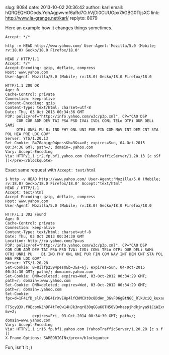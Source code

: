 slug:    8084
date:    2013-10-02 20:36:42
author:  karl
email:   hQRQEQHOOods.YdhAgpwvmf6aRd7O.hVjDl0CUUOpx7AGBG0TljsXC
link:     http://www.la-grange.net/karl/
replyto: 8079

Here an example how it changes things sometimes.

`Accept: */*`

    http -v HEAD http://www.yahoo.com/ User-Agent:'Mozilla/5.0 (Mobile; rv:18.0) Gecko/18.0 Firefox/18.0'

    HEAD / HTTP/1.1
    Accept: */*
    Accept-Encoding: gzip, deflate, compress
    Host: www.yahoo.com
    User-Agent: Mozilla/5.0 (Mobile; rv:18.0) Gecko/18.0 Firefox/18.0

    HTTP/1.1 200 OK
    Age: 0
    Cache-Control: private
    Connection: keep-alive
    Content-Encoding: gzip
    Content-Type: text/html; charset=utf-8
    Date: Thu, 03 Oct 2013 00:34:36 GMT
    P3P: policyref="http://info.yahoo.com/w3c/p3p.xml", CP="CAO DSP
         COR CUR ADM DEV TAI PSA PSD IVAi IVDi CONi TELo OTPi OUR DELi SAMi
         OTRi UNRi PU Bi IND PHY ONL UNI PUR FIN COM NAV INT DEM CNT STA POL HEA PRE LOC GOV"
    Server: YTS/1.20.13
    Set-Cookie: B=70abjgp94pess&b=3&s=v0; expires=Sun, 04-Oct-2015 00:34:36 GMT; path=/; domain=.yahoo.com
    Vary: Accept-Encoding
    Via: HTTP/1.1 ir2.fp.bf1.yahoo.com (YahooTrafficServer/1.20.13 [c sSf ])</pre></blockquote>

Exact same request with `Accept: text/html`

    $ http -v HEAD http://www.yahoo.com/ User-Agent:'Mozilla/5.0 (Mobile; rv:18.0) Gecko/18.0 Firefox/18.0' Accept:"text/html"
    HEAD / HTTP/1.1
    Accept: text/html
    Accept-Encoding: gzip, deflate, compress
    Host: www.yahoo.com
    User-Agent: Mozilla/5.0 (Mobile; rv:18.0) Gecko/18.0 Firefox/18.0

    HTTP/1.1 302 Found
    Age: 0
    Cache-Control: private
    Connection: keep-alive
    Content-Type: text/html; charset=utf-8
    Date: Thu, 03 Oct 2013 00:34:30 GMT
    Location: http://ca.yahoo.com/?p=us
    P3P: policyref="http://info.yahoo.com/w3c/p3p.xml", CP="CAO DSP
    COR CUR ADM DEV TAI PSA PSD IVAi IVDi CONi TELo OTPi OUR DELi SAMi
    OTRi UNRi PU    Bi IND PHY ONL UNI PUR FIN COM NAV INT DEM CNT STA POL HEA PRE LOC GOV"
    Server: YTS/1.20.28
    Set-Cookie: B=8ilfp2594pesm&b=3&s=6j; expires=Sun, 04-Oct-2015 00:34:30 GMT; path=/; domain=.yahoo.com
    Set-Cookie: DNR=deleted; expires=Wed, 03-Oct-2012 00:34:29 GMT; path=/; domain=.www.yahoo.com
    Set-Cookie: DNR=deleted; expires=Wed, 03-Oct-2012 00:34:29 GMT; path=/; domain=.yahoo.com
    Set-Cookie: fpc=d=1F4LfD_slFvUDE4IrXvEHp4lfCNMCXt0c8DdAn_3GvF06gBtNGC_RlkUciQ_kuxauM90qXdTjBSG8gyTQuFqIPdNCKPfZz3GqV.
                FTScyQ3X.f0EcpmNZhDF4tToCw14HJk3nqr830qGGu68TH50VQvhaspjhdkjnya91CiWZxnsAOhy_OTs2kqPsdb6GLDittMH5x0U-&v=2;
                expires=Fri, 03-Oct-2014 00:34:30 GMT; path=/; domain=www.yahoo.com
    Vary: Accept-Encoding
    Via: HTTP/1.1 ir16.fp.bf1.yahoo.com (YahooTrafficServer/1.20.28 [c s f ])
    X-Frame-Options: SAMEORIGIN</pre></blockquote>

Fun, isn't it ;)
